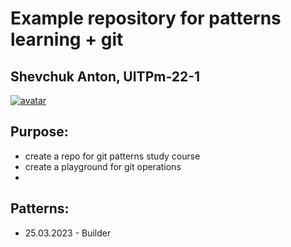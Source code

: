 # Example repository for patterns learning + git
## Shevchuk Anton, UITPm-22-1

[![avatar](https://media.licdn.com/dms/image/D4E03AQEDkZSRPYZcuQ/profile-displayphoto-shrink_400_400/0/1668987849636?e=1684972800&v=beta&t=C1RS2KlXjr1gGDQzyiwdFItFnWK-fYu_YgNwrRbYYJI)](https://stackoverflow.com/users/7679573/a-shevchuk)

## Purpose:

- create a repo for git patterns study course
- create a playground for git operations
- 
## Patterns:
- 25.03.2023 - Builder